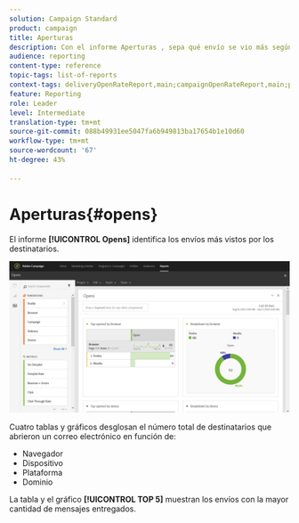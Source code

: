 ```yaml
---
solution: Campaign Standard
product: campaign
title: Aperturas
description: Con el informe Aperturas , sepa qué envío se vio más según diversos criterios.
audience: reporting
content-type: reference
topic-tags: list-of-reports
context-tags: deliveryOpenRateReport,main;campaignOpenRateReport,main;programOpenRateReport,main
feature: Reporting
role: Leader
level: Intermediate
translation-type: tm+mt
source-git-commit: 088b49931ee5047fa6b949813ba17654b1e10d60
workflow-type: tm+mt
source-wordcount: '67'
ht-degree: 43%

---
```



# Aperturas{#opens}

El informe **[!UICONTROL Opens]** identifica los envíos más vistos por los destinatarios.

![](assets/delivery_reports_opens.png)

Cuatro tablas y gráficos desglosan el número total de destinatarios que abrieron un correo electrónico en función de:

* Navegador
* Dispositivo
* Plataforma
* Dominio

La tabla y el gráfico **[!UICONTROL TOP 5]** muestran los envíos con la mayor cantidad de mensajes entregados.
